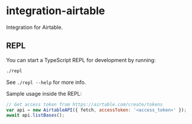 # integration-airtable

Integration for Airtable.

## REPL

You can start a TypeScript REPL for development by running:

```bash
./repl
```

See `./repl --help` for more info.

Sample usage inside the REPL:

```js
// Get access token from https://airtable.com/create/tokens
var api = new AirtableAPI({ fetch, accessToken: '<access_token>' });
await api.listBases();
```
